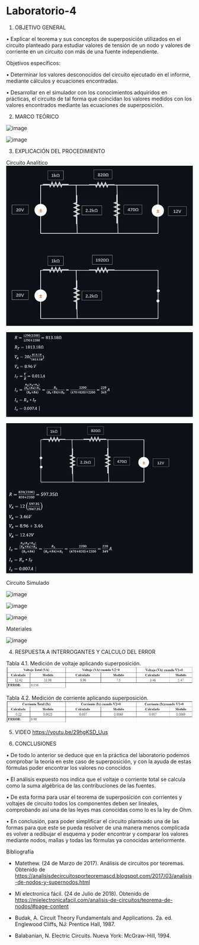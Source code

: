 # Laboratorio-4

1. OBJETIVO GENERAL 

•	Explicar el teorema y sus conceptos de superposición utilizados en el circuito planteado para estudiar valores de tensión de un nodo y valores de corriente en un circuito con más de una fuente independiente. 

Objetivos específicos:

•	Determinar los valores desconocidos del circuito ejecutado en el informe, mediante cálculos y ecuaciones encontradas.

•	Desarrollar en el simulador con los conocimientos adquiridos en prácticas, el circuito de tal forma que coincidan los valores medidos con los valores encontrados mediante las ecuaciones de superposición.
    
2. MARCO TEÓRICO

![image](https://user-images.githubusercontent.com/84789076/125872058-5b5733ac-da19-4e4f-b87b-5bf9aabd798c.png)

![image](https://user-images.githubusercontent.com/84789076/125872072-79906dbe-0194-4b70-9863-7fa1e20031bb.png)



3. EXPLICACIÓN DEL PROCEDIMIENTO

Circuito Analítico
![](Img/1..PNG)

![](Img/2..PNG)

![](Img/3...PNG)

Circuito Simulado

![image](https://user-images.githubusercontent.com/84789076/125872437-bc0abc6c-f76c-46ab-b18c-1d43fdcbe823.png)

![image](https://user-images.githubusercontent.com/84789076/125872460-91148ab8-4c3d-4497-95c1-52d3d6080aa4.png)

![image](https://user-images.githubusercontent.com/84789076/125872755-33cc82c8-41f5-42f1-ab53-5bc4f913f21b.png)


Materiales

![image](https://user-images.githubusercontent.com/84789076/125872480-ce09cd34-3fa6-44c5-9bd3-5869a578de35.png)


4. RESPUESTA A INTERROGANTES Y CALCULO DEL ERROR

Tabla 4.1. Medición de voltaje aplicando superposición.
![](Img/tb1.PNG)

Tabla 4.2. Medición de corriente aplicando superposición.
![](Img/tb2.PNG)

5. VIDEO
https://youtu.be/29hgKSD_Uus

6. CONCLUSIONES

•	De todo lo anterior se deduce que en la práctica del laboratorio podemos comprobar la teoría en este caso de superposición, y con la ayuda de estas fórmulas poder encontrar los valores no conocidos

•	El análisis expuesto nos indica que el voltaje o corriente total se calcula como la suma algébrica de las contribuciones de las fuentes.

•	De esta forma para usar el teorema de superposición con corrientes y voltajes de circuito todos los componentes deben ser lineales, comprobando así una de las leyes mas conocidas como lo es la ley de Ohm. 

•	En conclusión, para poder simplificar el circuito planteado una de las formas para que este se pueda resolver de una manera menos complicada es volver a redibujar el esquema y poder encontrar y comparar los valores mediante nodos, mallas y todas las fórmulas ya conocidas anteriormente.

Bibliografía 

* Matethew. (24 de Marzo de 2017). Análisis de circuitos por teoremas. Obtenido de https://analisisdecircuitosporteoremascd.blogspot.com/2017/03/analisis-de-nodos-y-supernodos.html

* Mi electronica fácil. (24 de Julio de 2018). Obtenido de https://mielectronicafacil.com/analisis-de-circuitos/teorema-de-nodos/#page-content

* Budak, A. Circuit Theory Fundamentals and Applications. 2a. ed. Englewood Cliffs, NJ: Prentice Hall, 1987.

* Balabanian, N. Electric Circuits. Nueva York: McGraw-Hill, 1994.
